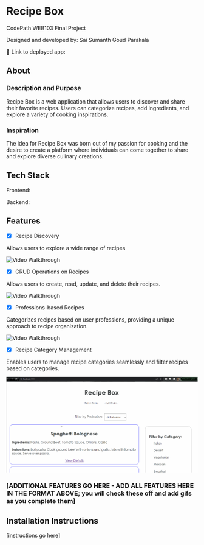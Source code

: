 # Recipe Box

CodePath WEB103 Final Project

Designed and developed by: Sai Sumanth Goud Parakala

🔗 Link to deployed app:

## About

### Description and Purpose

Recipe Box is a web application that allows users to discover and share their favorite recipes. Users can categorize recipes, add ingredients, and explore a variety of cooking inspirations.

### Inspiration

The idea for Recipe Box was born out of my passion for cooking and the desire to create a platform where individuals can come together to share and explore diverse culinary creations.

## Tech Stack

Frontend:

Backend:

## Features

- [x] Recipe Discovery

Allows users to explore a wide range of recipes

<img src='https://github.com/sumanth-21/web103_finalproject/blob/main/client/src/assets/Android%20Studio%20Demo-3.gif' title='Video Walkthrough' width='' alt='Video Walkthrough' />

- [x] CRUD Operations on Recipes

Allows users to create, read, update, and delete their recipes.

<img src='https://github.com/sumanth-21/web103_finalproject/blob/main/client/src/assets/Android%20Studio%20Demo-5.gif' title='Video Walkthrough' width='' alt='Video Walkthrough' />


- [x] Professions-based Recipes

Categorizes recipes based on user professions, providing a unique approach to recipe organization.

<img src='https://github.com/sumanth-21/web103_finalproject/blob/main/client/src/assets/Android%20Studio%20Demo-4.gif' title='Video Walkthrough' width='' alt='Video Walkthrough' />

- [x] Recipe Category Management 

Enables users to manage recipe categories seamlessly and filter recipes based on categories.

<img src='https://github.com/sumanth-21/web103_finalproject/blob/main/client/src/assets/Android%20Studio%20Demo-6.gif' title='Video Walkthrough' width='' alt='Video Walkthrough' />

### [ADDITIONAL FEATURES GO HERE - ADD ALL FEATURES HERE IN THE FORMAT ABOVE; you will check these off and add gifs as you complete them]

## Installation Instructions

[instructions go here]
